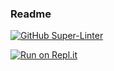 ### Readme

[![GitHub Super-Linter](https://github.com/chrisatk/ics2o-html/workflows/Lint%20Code%20Base/badge.svg)](https://github.com/marketplace/actions/super-linter)

[![Run on Repl.it](https://replit.com/badge/github/chrisatk/ics2o-html)](https://replit.com/new/github/chrisatk/ics2o-html)
